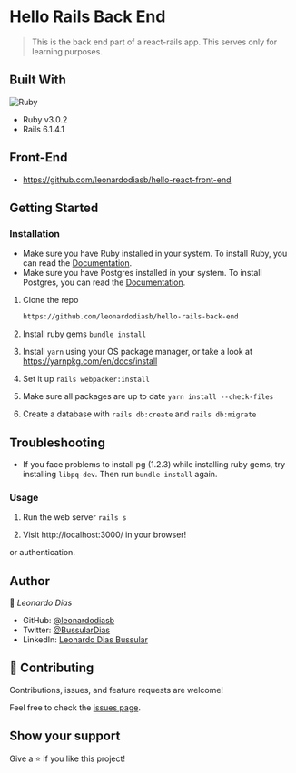 # Hello Rails Back End

> This is the back end part of a react-rails app. This serves only for learning purposes.

## Built With

![Ruby](https://img.shields.io/badge/Ruby-20232A?style=for-the-badge&logo=ruby&logoColor=61DAFB)
- Ruby v3.0.2
- Rails 6.1.4.1

## Front-End

- https://github.com/leonardodiasb/hello-react-front-end

## Getting Started

### Installation

- Make sure you have Ruby installed in your system. To install Ruby, you can read the [Documentation](https://www.ruby-lang.org/en/documentation/installation/).
- Make sure you have Postgres installed in your system. To install Postgres, you can read the [Documentation](https://www.postgresql.org/download/).

1. Clone the repo

   ```sh
   https://github.com/leonardodiasb/hello-rails-back-end
   ```
   
2. Install ruby gems `bundle install`

3. Install `yarn` using your OS package manager, or take a look at https://yarnpkg.com/en/docs/install

4. Set it up `rails webpacker:install`

5. Make sure all packages are up to date `yarn install --check-files`
 
6. Create a database with `rails db:create` and `rails db:migrate`

## Troubleshooting

- If you face problems to install pg (1.2.3) while installing ruby gems, try installing `libpq-dev`. Then run `bundle install` again.


### Usage

1. Run the web server `rails s`

2. Visit http://localhost:3000/ in your browser!

or authentication.

## Author

👤 *Leonardo Dias*

- GitHub: [@leonardodiasb](https://github.com/leonardodiasb)
- Twitter: [@BussularDias](https://twitter.com/BussularDias)
- LinkedIn: [Leonardo Dias Bussular](https://www.linkedin.com/in/leonardo-dias-bussular-a67392178/)

## 🤝 Contributing

Contributions, issues, and feature requests are welcome!

Feel free to check the [issues page](https://github.com/leonardodiasb/hello-rails-back-end/issues).

## Show your support

Give a ⭐️ if you like this project!
